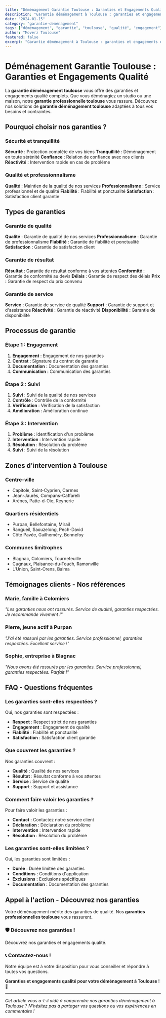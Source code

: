 ```yaml
---
title: "Déménagement Garantie Toulouse : Garanties et Engagements Qualité"
description: "Garantie déménagement à Toulouse : garanties et engagements qualité. Satisfaction garantie, qualité assurée, service professionnel. Découvrez nos garanties."
date: "2024-01-15"
category: "garantie-deménagement"
tags: ["déménagement", "garantie", "toulouse", "qualité", "engagement"]
author: "Moverz Toulouse"
featured: false
excerpt: "Garantie déménagement à Toulouse : garanties et engagements qualité. Satisfaction garantie, qualité assurée, service professionnel."
---
```


# Déménagement Garantie Toulouse : Garanties et Engagements Qualité

La **garantie déménagement toulouse** vous offre des garanties et engagements qualité complets. Que vous déménagiez un studio ou une maison, notre **garantie professionnelle toulouse** vous rassure. Découvrez nos solutions de **garantie déménagement toulouse** adaptées à tous vos besoins et contraintes.

## Pourquoi choisir nos garanties ?

### Sécurité et tranquillité

**Sécurité** : Protection complète de vos biens
**Tranquillité** : Déménagement en toute sérénité
**Confiance** : Relation de confiance avec nos clients
**Réactivité** : Intervention rapide en cas de problème

### Qualité et professionnalisme

**Qualité** : Maintien de la qualité de nos services
**Professionnalisme** : Service professionnel et de qualité
**Fiabilité** : Fiabilité et ponctualité
**Satisfaction** : Satisfaction client garantie

## Types de garanties

### Garantie de qualité

**Qualité** : Garantie de qualité de nos services
**Professionnalisme** : Garantie de professionnalisme
**Fiabilité** : Garantie de fiabilité et ponctualité
**Satisfaction** : Garantie de satisfaction client

### Garantie de résultat

**Résultat** : Garantie de résultat conforme à vos attentes
**Conformité** : Garantie de conformité au devis
**Délais** : Garantie de respect des délais
**Prix** : Garantie de respect du prix convenu

### Garantie de service

**Service** : Garantie de service de qualité
**Support** : Garantie de support et d'assistance
**Réactivité** : Garantie de réactivité
**Disponibilité** : Garantie de disponibilité

## Processus de garantie

### Étape 1 : Engagement

1. **Engagement** : Engagement de nos garanties
2. **Contrat** : Signature du contrat de garantie
3. **Documentation** : Documentation des garanties
4. **Communication** : Communication des garanties

### Étape 2 : Suivi

1. **Suivi** : Suivi de la qualité de nos services
2. **Contrôle** : Contrôle de la conformité
3. **Vérification** : Vérification de la satisfaction
4. **Amélioration** : Amélioration continue

### Étape 3 : Intervention

1. **Problème** : Identification d'un problème
2. **Intervention** : Intervention rapide
3. **Résolution** : Résolution du problème
4. **Suivi** : Suivi de la résolution

## Zones d'intervention à Toulouse

### Centre-ville
- Capitole, Saint-Cyprien, Carmes
- Jean-Jaurès, Compans-Caffarelli
- Arènes, Patte-d-Oie, Reynerie

### Quartiers résidentiels
- Purpan, Bellefontaine, Mirail
- Rangueil, Saouzelong, Pech-David
- Côte Pavée, Guilheméry, Bonnefoy

### Communes limitrophes
- Blagnac, Colomiers, Tournefeuille
- Cugnaux, Plaisance-du-Touch, Ramonville
- L'Union, Saint-Orens, Balma

## Témoignages clients - Nos références

### Marie, famille à Colomiers
*"Les garanties nous ont rassurés. Service de qualité, garanties respectées. Je recommande vivement !"*

### Pierre, jeune actif à Purpan
*"J'ai été rassuré par les garanties. Service professionnel, garanties respectées. Excellent service !"*

### Sophie, entreprise à Blagnac
*"Nous avons été rassurés par les garanties. Service professionnel, garanties respectées. Parfait !"*

## FAQ - Questions fréquentes

### Les garanties sont-elles respectées ?

Oui, nos garanties sont respectées :
- **Respect** : Respect strict de nos garanties
- **Engagement** : Engagement de qualité
- **Fiabilité** : Fiabilité et ponctualité
- **Satisfaction** : Satisfaction client garantie

### Que couvrent les garanties ?

Nos garanties couvrent :
- **Qualité** : Qualité de nos services
- **Résultat** : Résultat conforme à vos attentes
- **Service** : Service de qualité
- **Support** : Support et assistance

### Comment faire valoir les garanties ?

Pour faire valoir les garanties :
- **Contact** : Contactez notre service client
- **Déclaration** : Déclaration du problème
- **Intervention** : Intervention rapide
- **Résolution** : Résolution du problème

### Les garanties sont-elles limitées ?

Oui, les garanties sont limitées :
- **Durée** : Durée limitée des garanties
- **Conditions** : Conditions d'application
- **Exclusions** : Exclusions spécifiques
- **Documentation** : Documentation des garanties

## Appel à l'action - Découvrez nos garanties

Votre déménagement mérite des garanties de qualité. Nos **garanties professionnelles toulouse** vous rassurent.

### 🛡️ **Découvrez nos garanties !**

Découvrez nos garanties et engagements qualité.

### 📞 **Contactez-nous !**

Notre équipe est à votre disposition pour vous conseiller et répondre à toutes vos questions.

**Garanties et engagements qualité pour votre déménagement à Toulouse !** 🚚

---

*Cet article vous a-t-il aidé à comprendre nos garanties déménagement à Toulouse ? N'hésitez pas à partager vos questions ou vos expériences en commentaire !*
